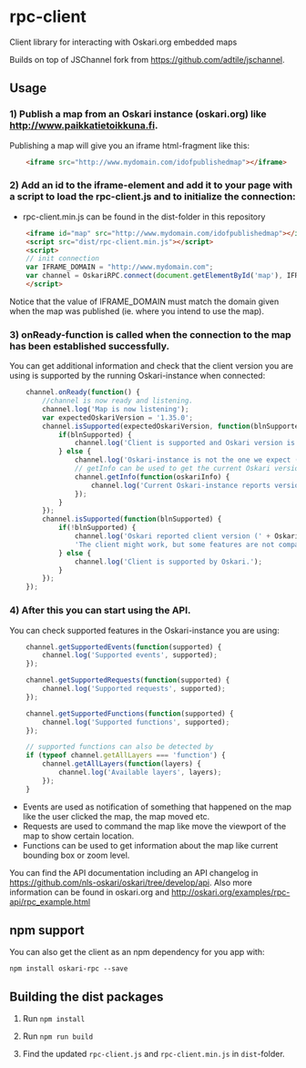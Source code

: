 # rpc-client

Client library for interacting with Oskari.org embedded maps

Builds on top of JSChannel fork from https://github.com/adtile/jschannel.

## Usage

### 1) Publish a map from an Oskari instance (oskari.org) like http://www.paikkatietoikkuna.fi. 

Publishing a map will give you an iframe html-fragment like this:

```html
	<iframe src="http://www.mydomain.com/idofpublishedmap"></iframe>
```

### 2) Add an id to the iframe-element and add it to your page with a script to load the rpc-client.js and to initialize the connection:

* rpc-client.min.js can be found in the dist-folder in this repository

```html
	<iframe id="map" src="http://www.mydomain.com/idofpublishedmap"></iframe>
	<script src="dist/rpc-client.min.js"></script>
	<script>
	// init connection
	var IFRAME_DOMAIN = "http://www.mydomain.com";
	var channel = OskariRPC.connect(document.getElementById('map'), IFRAME_DOMAIN);
	</script>
```

Notice that the value of IFRAME_DOMAIN must match the domain given when the map was published (ie. where you intend to use the map).

### 3) onReady-function is called when the connection to the map has been established successfully.

You can get additional information and check that the client version you are using is supported by the running Oskari-instance when connected:


```javascript
	channel.onReady(function() {
	    //channel is now ready and listening.
	    channel.log('Map is now listening');
	    var expectedOskariVersion = '1.35.0';
	    channel.isSupported(expectedOskariVersion, function(blnSupported) {
	        if(blnSupported) {
	            channel.log('Client is supported and Oskari version is ' + expectedOskariVersion);
	        } else {
	            channel.log('Oskari-instance is not the one we expect (' + expectedOskariVersion + ') or client not supported');
	            // getInfo can be used to get the current Oskari version
	            channel.getInfo(function(oskariInfo) {
	                channel.log('Current Oskari-instance reports version as: ', oskariInfo);
	            });
	        }
	    });
	    channel.isSupported(function(blnSupported) {
	        if(!blnSupported) {
	            channel.log('Oskari reported client version (' + OskariRPC.VERSION + ') is not supported.' +
	            'The client might work, but some features are not compatible.');
	        } else {
	            channel.log('Client is supported by Oskari.');
	        }
	    });
	});
```

### 4) After this you can start using the API.

You can check supported features in the Oskari-instance you are using:

```javascript
	channel.getSupportedEvents(function(supported) {
		channel.log('Supported events', supported);
	});

	channel.getSupportedRequests(function(supported) {
		channel.log('Supported requests', supported);
	});

	channel.getSupportedFunctions(function(supported) {
		channel.log('Supported functions', supported);
	});

	// supported functions can also be detected by
	if (typeof channel.getAllLayers === 'function') {
		channel.getAllLayers(function(layers) {
			channel.log('Available layers', layers);
		});
	}
```

* Events are used as notification of something that happened on the map like the user clicked the map, the map moved etc.
* Requests are used to command the map like move the viewport of the map to show certain location.
* Functions can be used to get information about the map like current bounding box or zoom level.

You can find the API documentation including an API changelog in https://github.com/nls-oskari/oskari/tree/develop/api.
Also more information can be found in oskari.org and http://oskari.org/examples/rpc-api/rpc_example.html

## npm support

You can also get the client as an npm dependency for you app with:

	npm install oskari-rpc --save

## Building the dist packages

1. Run `npm install`

2. Run `npm run build`

3. Find the updated `rpc-client.js` and `rpc-client.min.js` in `dist`-folder.

